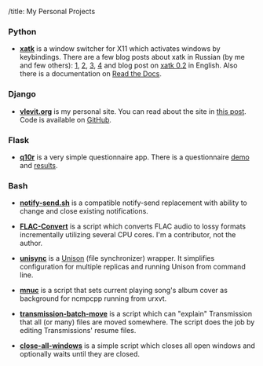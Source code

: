 /title: My Personal Projects

### Python
* **[xatk]** is a window switcher for X11 which activates windows by
  keybindings. There are a few blog posts about xatk in Russian (by me
  and few others): [1], [2], [3], [4] and blog post on [xatk 0.2] in
  English. Also there is a documentation on [Read the Docs].

[xatk]: https://github.com/vlevit/xatk
[1]: http://vlevit.org/ru/blog/tech/xatk
[2]: http://vlevit.org/ru/blog/tech/xatk-1
[3]: http://muhas.ru/?p=183
[4]: http://proft.me/2011/09/18/xatk-udobnoe-pereklyuchenie-okon/
[xatk 0.2]: http://vlevit.org/en/blog/tech/xatk-2
[Read the Docs]: http://xatk.readthedocs.org/en/latest/

### Django

* **[vlevit.org]** is my personal site. You can read about the site in
    [this post]. Code is available on [GitHub][vlevit.org].

[vlevit.org]: https://github.com/vlevit/vlevit.org
[this post]: http://vlevit.org/en/blog/tech/vlevit-org

### Flask

* **[q10r]** is a very simple questionnaire app. There is a
  questionnaire [demo] and [results].

[q10r]: https://github.com/vlevit/q10r
[demo]: http://vlevit.org/q10r/texteditor
[results]: http://demo:demo@vlevit.org/q10r/texteditor/results

### Bash

* **[notify-send.sh]** is a compatible notify-send replacement with
  ability to change and close existing notifications.

* **[FLAC-Convert]** is a script which converts FLAC audio to lossy formats
  incrementally utilizing several CPU cores. I'm a contributor, not the author.

* **[unisync]** is a [Unison] (file synchronizer) wrapper. It simplifies
  configuration for multiple replicas and running Unison from command line.

* **[mnuc]** is a script that sets current playing song's album cover as background
  for ncmpcpp running from urxvt.

* **[transmission-batch-move]** is a script which can "explain" Transmission that
  all (or many) files are moved somewhere. The script does the job by editing
  Transmissions' resume files.

* **[close-all-windows]** is a simple script which closes all open windows and
  optionally waits until they are closed.

[notify-send.sh]: https://github.com/vlevit/notify-send.sh
[FLAC-Convert]: https://github.com/nijet99/FLAC-Convert/
[unisync]: https://github.com/vlevit/unisync
[Unison]: http://www.cis.upenn.edu/~bcpierce/unison/
[mnuc]: https://gist.github.com/vlevit/4588882/
[transmission-batch-move]: https://github.com/vlevit/transmission-batch-move
[close-all-windows]: https://gist.github.com/vlevit/2877044
